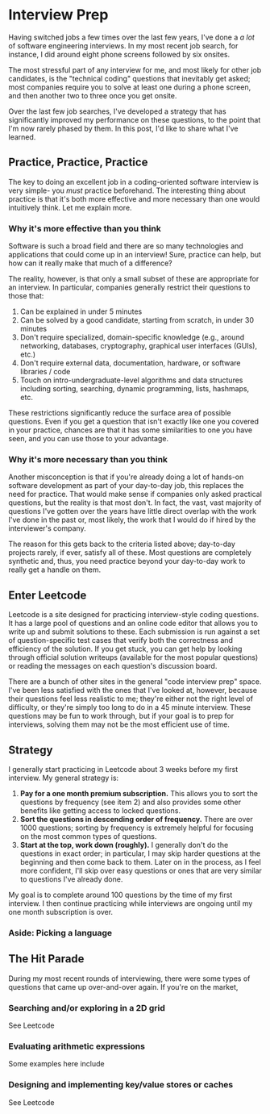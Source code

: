 # Interview Prep

Having switched jobs a few times over the last few years, I've done a *a lot* of software
engineering interviews. In my most recent job search, for instance, I did around eight phone screens
followed by six onsites.

The most stressful part of any interview for me, and most likely for other job candidates,
is the "technical coding" questions that inevitably get asked; most companies require you to solve
at least one during a phone screen, and then another two to three once you get onsite.

Over the last few job searches, I've developed a strategy that has significantly improved my
performance on these questions, to the point that I'm now rarely phased by them. In this post, I'd
like to share what I've learned.

## Practice, Practice, Practice

The key to doing an excellent job in a coding-oriented software interview is very simple- you
*must* practice beforehand. The interesting thing about practice is that it's both more effective
and more necessary than one would intuitively think. Let me explain more.

### Why it's more effective than you think

Software is such a broad field and there are so many technologies and applications that could come
up in an interview! Sure, practice can help, but how can it really make that much of a difference?

The reality, however, is that only a small subset of these are appropriate for an interview. In
particular, companies generally restrict their questions to those that:

1. Can be explained in under 5 minutes
2. Can be solved by a good candidate, starting from scratch, in under 30 minutes
3. Don't require specialized, domain-specific knowledge
  (e.g., around networking, databases, cryptography, graphical user interfaces (GUIs), etc.)
4. Don't require external data, documentation, hardware, or software libraries / code
5. Touch on intro-undergraduate-level algorithms and data structures including
  sorting, searching, dynamic programming, lists, hashmaps, etc.

These restrictions significantly reduce the surface area of possible questions. Even if you
get a question that isn't exactly like one you covered in your practice, chances are that it
has some similarities to one you have seen, and you can use those to your advantage.

### Why it's more necessary than you think

Another misconception is that if you're already doing a lot of hands-on software development
as part of your day-to-day job, this replaces the need for practice. That would make sense
if companies only asked practical questions, but the reality is that most don't. In fact,
the vast, vast majority of questions I've gotten over the years have little direct overlap with the
work I've done in the past or, most likely, the work that I would do if hired by the interviewer's
company.

The reason for this gets back to the criteria listed above; day-to-day projects rarely,
if ever, satisfy all of these. Most questions are completely synthetic and, thus, you need practice
beyond your day-to-day work to really get a handle on them.

## Enter Leetcode

Leetcode is a site designed for practicing interview-style coding questions. It has a large pool
of questions and an online code editor that allows you to write up and submit solutions to these.
Each submission is run against a set of question-specific test cases that verify both the
correctness and efficiency of the solution. If you get stuck, you can get help by looking through
official solution writeups (available for the most popular questions) or reading the messages on
each question's discussion board.

There are a bunch of other sites in the general "code interview prep" space. I've been
less satisfied with the ones that I've looked at, however, because their questions feel less
realistic to me; they're either not the right level of difficulty, or they're simply too long to do
in a 45 minute interview. These questions may be fun to work through, but if your goal is to prep
for interviews, solving them may not be the most efficient use of time.

## Strategy

I generally start practicing in Leetcode about 3 weeks before my first interview. My general
strategy is:

1. **Pay for a one month premium subscription.** This allows you to sort the questions by frequency
  (see item 2) and also provides some other benefits like getting access to locked questions.
2. **Sort the questions in descending order of frequency.** There are over 1000 questions; sorting
  by frequency is extremely helpful for focusing on the most common types of questions.
3. **Start at the top, work down (roughly).** I generally don't do the questions in exact order;
  in particular, I may skip harder questions at the beginning and then come back to them. Later
  on in the process, as I feel more confident, I'll skip over easy questions or ones that are
  very similar to questions I've already done.

My goal is to complete around 100 questions by the time of my first interview. I then continue
practicing while interviews are ongoing until my one month subscription is over.

### Aside: Picking a language


## The Hit Parade

During my most recent rounds of interviewing, there were some types of questions that came up
over-and-over again. If you're on the market, 

### Searching and/or exploring in a 2D grid

See Leetcode 

### Evaluating arithmetic expressions

Some examples here include 

### Designing and implementing key/value stores or caches

See Leetcode 